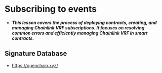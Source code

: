 # Subscribing to events
- ***This lesson covers the process of deploying contracts, creating, and managing Chainlink VRF subscriptions. It focuses on resolving common errors and efficiently managing Chainlink VRF in smart contracts.***

## Signature Database
- https://openchain.xyz/

